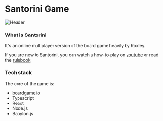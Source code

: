 # Santorini Game

![Header](https://github.com/mbrinkl/santorini/blob/master/public/header.png)

### What is Santorini

It's an online multiplayer version of the board game heavily by Roxley.

If you are new to Santorini, you can watch a how-to-play on [youtube](https://www.youtube.com/watch?v=EZi-MZEylRQ) or read the [rulebook](http://files.roxley.com/Santorini-Rulebook-Web-2016.08.14.pdf)

### Tech stack

The core of the game is:

- [boardgame.io](https://boardgame.io/)
- Typescript
- React
- Node.js
- Babylon.js

